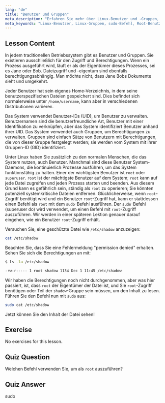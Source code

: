 ```yaml
---
lang: "de"
title: "Benutzer und Gruppen"
meta_description: "Erfahren Sie mehr über Linux-Benutzer und -Gruppen, verstehen Sie UIDs, GIDs und den Root-Benutzer. Entdecken Sie, wie Sie den sudo-Befehl für erhöhte Berechtigungen verwenden. Beginnen Sie Ihre Linux-Reise!"
meta_keywords: "Linux-Benutzer, Linux-Gruppen, sudo-Befehl, Root-Benutzer, Linux-Berechtigungen, Linux-Tutorial, Linux für Anfänger, Linux-Anleitung"
---
```


## Lesson Content

In jedem traditionellen Betriebssystem gibt es Benutzer und Gruppen. Sie existieren ausschließlich für den Zugriff und Berechtigungen. Wenn ein Prozess ausgeführt wird, läuft er als der Eigentümer dieses Prozesses, sei es Jane oder Bob. Dateizugriff und -eigentum sind ebenfalls berechtigungsabhängig. Man möchte nicht, dass Jane Bobs Dokumente sieht und umgekehrt.

Jeder Benutzer hat sein eigenes Home-Verzeichnis, in dem seine benutzerspezifischen Dateien gespeichert sind. Dies befindet sich normalerweise unter `/home/username`, kann aber in verschiedenen Distributionen variieren.

Das System verwendet Benutzer-IDs (UID), um Benutzer zu verwalten. Benutzernamen sind die benutzerfreundliche Art, Benutzer mit einer Identifikation zu verknüpfen, aber das System identifiziert Benutzer anhand ihrer UID. Das System verwendet auch Gruppen, um Berechtigungen zu verwalten. Gruppen sind einfach Sätze von Benutzern mit Berechtigungen, die von dieser Gruppe festgelegt werden; sie werden vom System mit ihrer Gruppen-ID (GID) identifiziert.

Unter Linux haben Sie zusätzlich zu den normalen Menschen, die das System nutzen, auch Benutzer. Manchmal sind diese Benutzer System-Daemons, die kontinuierlich Prozesse ausführen, um das System funktionsfähig zu halten. Einer der wichtigsten Benutzer ist `root` oder `superuser`. `root` ist der mächtigste Benutzer auf dem System; `root` kann auf jede Datei zugreifen und jeden Prozess starten und beenden. Aus diesem Grund kann es gefährlich sein, ständig als `root` zu operieren; Sie könnten potenziell systemkritische Dateien entfernen. Glücklicherweise, wenn `root`-Zugriff benötigt wird und ein Benutzer `root`-Zugriff hat, kann er stattdessen einen Befehl als `root` mit dem `sudo`-Befehl ausführen. Der `sudo`-Befehl (superuser do) wird verwendet, um einen Befehl mit `root`-Zugriff auszuführen. Wir werden in einer späteren Lektion genauer darauf eingehen, wie ein Benutzer `root`-Zugriff erhält.

Versuchen Sie, eine geschützte Datei wie `/etc/shadow` anzuzeigen:

```bash
cat /etc/shadow
```

Beachten Sie, dass Sie eine Fehlermeldung "permission denied" erhalten. Sehen Sie sich die Berechtigungen an mit:

```bash
$ ls -la /etc/shadow

-rw-r----- 1 root shadow 1134 Dec 1 11:45 /etc/shadow
```

Wir haben die Berechtigungen noch nicht durchgenommen, aber was hier passiert, ist, dass `root` der Eigentümer der Datei ist, und Sie `root`-Zugriff benötigen oder Teil der `shadow`-Gruppe sein müssen, um den Inhalt zu lesen. Führen Sie den Befehl nun mit `sudo` aus:

```bash
sudo cat /etc/shadow
```

Jetzt können Sie den Inhalt der Datei sehen!

## Exercise

No exercises for this lesson.

## Quiz Question

Welchen Befehl verwenden Sie, um als `root` auszuführen?

## Quiz Answer

sudo
